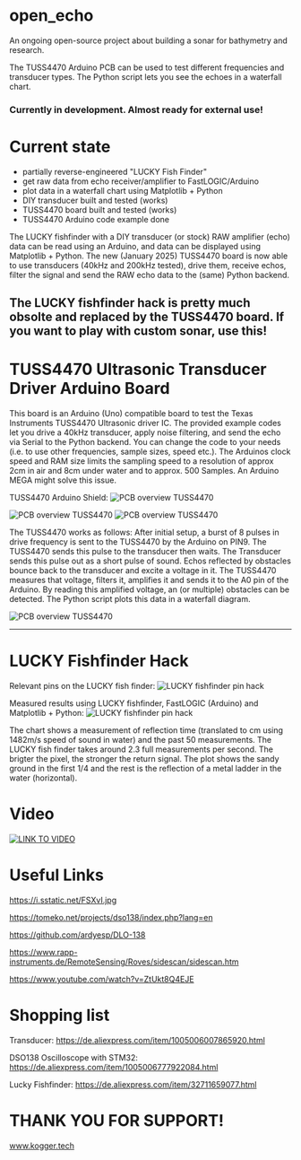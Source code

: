 # open_echo
An ongoing open-source project about building a sonar for bathymetry and research.

The TUSS4470 Arduino PCB can be used to test different frequencies and transducer types. The Python script lets you see the echoes in a waterfall chart.

### Currently in development. Almost ready for external use!

# Current state
- partially reverse-engineered "LUCKY Fish Finder"
- get raw data from echo receiver/amplifier to FastLOGIC/Arduino
- plot data in a waterfall chart using Matplotlib + Python
- DIY transducer built and tested (works)
- TUSS4470 board built and tested (works)
- TUSS4470 Arduino code example done

The LUCKY fishfinder with a DIY transducer (or stock) RAW amplifier (echo) data can be read using an Arduino, and data can be displayed using Matplotlib + Python. The new (January 2025) TUSS4470 board is now able to use transducers (40kHz and 200kHz tested), drive them, receive echos, filter the signal and send the RAW echo data to the (same) Python backend.
  
  
The LUCKY fishfinder hack is pretty much obsolte and replaced by the TUSS4470 board. If you want to play with custom sonar, use this!
--------
# TUSS4470 Ultrasonic Transducer Driver Arduino Board
This board is an Arduino (Uno) compatible board to test the Texas Instruments TUSS4470 Ultrasonic driver IC. The provided example codes let you drive a 40kHz transducer, apply noise filtering, and send the echo via Serial to the Python backend. You can change the code to your needs (i.e. to use other frequencies, sample sizes, speed etc.). The Arduinos clock speed and RAM size limits the sampling speed to a resolution of approx 2cm in air and 8cm under water and to approx. 500 Samples. An Arduino MEGA might solve this issue.

TUSS4470 Arduino Shield:
<img alt="PCB overview TUSS4470" src="/hardware/TUSS4470_shield/images/assembly2.jpg">

<img alt="PCB overview TUSS4470" src="/hardware/TUSS4470_shield/images/top.jpg">

<img alt="PCB overview TUSS4470" src="/hardware/TUSS4470_shield/images/whole_setup.jpg">




The TUSS4470 works as follows:
After initial setup, a burst of 8 pulses in drive frequency is sent to the TUSS4470 by the Arduino on PIN9. The TUSS4470 sends this pulse to the transducer then waits. The Transducer sends this pulse out as a short pulse of sound. Echos reflected by obstacles bounce back to the transducer and excite a voltage in it. The TUSS4470 measures that voltage, filters it, amplifies it and sends it to the A0 pin of the Arduino. By reading this amplified voltage, an (or multiple) obstacles can be detected. The Python script plots this data in a waterfall diagram.


<img alt="PCB overview TUSS4470" src="/hardware/TUSS4470_shield/images/echos.jpg">

--------
# LUCKY Fishfinder Hack
Relevant pins on the LUCKY fish finder:
<img alt="LUCKY fishfinder pin hack" src="/reverse_engineering/images/fishfinder_pins.jpg">

Measured results using LUCKY fishfinder, FastLOGIC (Arduino) and Matplotlib + Python:
<img alt="LUCKY fishfinder pin hack" src="/reverse_engineering/images/echo_capture.jpg">

The chart shows a measurement of reflection time (translated to cm using 1482m/s speed of sound in water) and the past 50 measurements. The LUCKY fish finder takes around 2.3 full measurements per second. The brigter the pixel, the stronger the return signal. The plot shows the sandy ground in the first 1/4 and the rest is the reflection of a metal ladder in the water (horizontal).


# Video
[![LINK TO VIDEO](https://img.youtube.com/vi/UDYWQIizN7A/0.jpg)](https://www.youtube.com/watch?v=UDYWQIizN7A)

# Useful Links
https://i.sstatic.net/FSXvI.jpg 
 
https://tomeko.net/projects/dso138/index.php?lang=en 
 
https://github.com/ardyesp/DLO-138 
 
https://www.rapp-instruments.de/RemoteSensing/Roves/sidescan/sidescan.htm 

https://www.youtube.com/watch?v=ZtUkt8Q4EJE

# Shopping list
 Transducer: https://de.aliexpress.com/item/1005006007865920.html
 
 DSO138 Oscilloscope with STM32: https://de.aliexpress.com/item/1005006777922084.html
 
 Lucky Fishfinder: https://de.aliexpress.com/item/32711659077.html


 # THANK YOU FOR SUPPORT!
 www.kogger.tech

